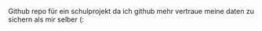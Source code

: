 Github repo für ein schulprojekt da ich github mehr vertraue meine daten zu sichern als mir selber (:
